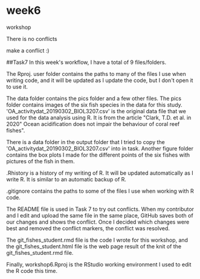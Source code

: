 # week6
workshop

There is no conflicts

make a conflict :)

##Task7
In this week's workflow, I have a total of 9 files/folders.

The Rproj. user folder contains the paths to many of the files I use when writing code, and it will be updated as I update the code, but I don't open it to use it.

The data folder contains the pics folder and a few other files. The pics folder contains images of the six fish species in the data for this study. 'OA_activitydat_20190302_BIOL3207.csv' is the original data file that we used for the data analysis using R. It is from the article "Clark, T.D. et al. in 2020" Ocean acidification does not impair the behaviour of coral reef fishes".

There is a data folder in the output folder that I tried to copy the 'OA_activitydat_20190302_BIOL3207.csv' into in task. Another figure folder contains the box plots I made for the different points of the six fishes with pictures of the fish in them.

.Rhistory is a history of my writing of R. It will be updated automatically as I write R. It is similar to an automatic backup of R.

.gitignore contains the paths to some of the files I use when working with R code.

The README file is used in Task 7 to try out conflicts. When my contributor and I edit and upload the same file in the same place, GitHub saves both of our changes and shows the conflict. Once I decided which changes were best and removed the conflict markers, the conflict was resolved.

The git_fishes_student.rmd file is the code I wrote for this workshop, and the git_fishes_student.html file is the web page result of the knit of the git_fishes_student.rmd file.

Finally, workshop6.Rproj is the RStudio working environment I used to edit the R code this time.